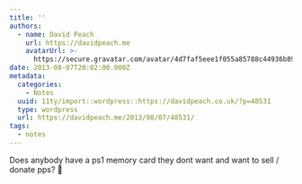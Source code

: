 ```yaml
---
title: ''
authors:
  - name: David Peach
    url: https://davidpeach.me
    avatarUrl: >-
      https://secure.gravatar.com/avatar/4d7faf5eee1f055a85788c44936b8995eaab6dfb004e7854ec747ccb272e91ee?s=96&d=mm&r=g
date: 2013-08-07T20:02:00.000Z
metadata:
  categories:
    - Notes
  uuid: 11ty/import::wordpress::https://davidpeach.co.uk/?p=48531
  type: wordpress
  url: https://davidpeach.me/2013/08/07/48531/
tags:
  - notes
---
```

Does anybody have a ps1 memory card they dont want and want to sell / donate pps? 🙂